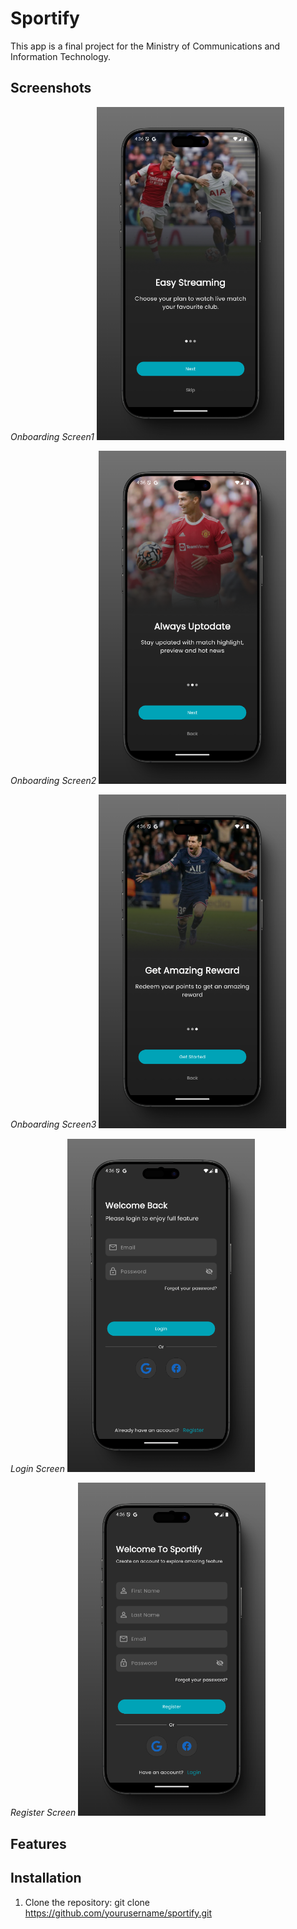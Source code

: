 # Sportify

This app is a final project for the Ministry of Communications and Information Technology.

## Screenshots

*Onboarding Screen1*
<img src="assets/images/onboarding1_screen.png" width="300" alt="Onboarding Screen"/>  

*Onboarding Screen2*
<img src="assets/images/onboarding2_screen.png" width="300" alt="Onboarding Screen"/>  

*Onboarding Screen3*
<img src="assets/images/onboarding3_screen.png" width="300" alt="Onboarding Screen"/>  

*Login Screen*
<img src="assets/images/login.png" width="300" alt="Login Screen"/>  

*Register Screen*
<img src="assets/images/register.png" width="300" alt="Register Screen"/>  

## Features

## Installation

1. Clone the repository:
   git clone https://github.com/yourusername/sportify.git
